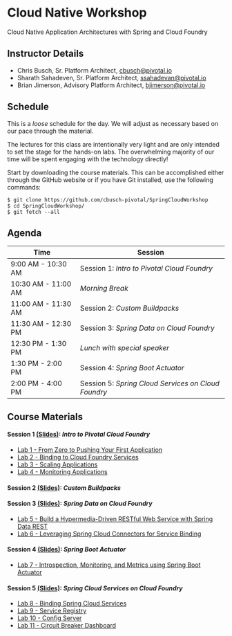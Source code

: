 # Cloud Native Workshop
Cloud Native Application Architectures with Spring and Cloud Foundry

## Instructor Details
- Chris Busch, Sr. Platform Architect, cbusch@pivotal.io
- Sharath Sahadeven, Sr. Platform Architect, ssahadevan@pivotal.io
- Brian Jimerson, Advisory Platform Architect, bjimerson@pivotal.io

## Schedule

This is a _loose_ schedule for the day. We will adjust as necessary based on our pace through the material.

The lectures for this class are intentionally very light and are only intended to set the stage for the hands-on labs.
The overwhelming majority of our time will be spent engaging with the technology directly!

Start by downloading the course materials.  This can be accomplished either through the GitHub website or if you have Git installed, use the following commands:

```
$ git clone https://github.com/cbusch-pivotal/SpringCloudWorkshop
$ cd SpringCloudWorkshop/
$ git fetch --all
```

## Agenda

Time | Session
---- | -------
9:00 AM - 10:30 AM | Session 1: _Intro to Pivotal Cloud Foundry_
10:30 AM - 11:00 AM | _Morning Break_
11:00 AM - 11:30 AM | Session 2: _Custom Buildpacks_
11:30 AM - 12:30 PM | Session 3: _Spring Data on Cloud Foundry_
12:30 PM - 1:30 PM | _Lunch with special speaker_
1:30 PM - 2:00 PM | Session 4: _Spring Boot Actuator_
2:00 PM - 4:00 PM | Session 5: _Spring Cloud Services on Cloud Foundry_

## Course Materials

#### Session 1 [(Slides)](session_01/Session_01.pdf): _Intro to Pivotal Cloud Foundry_
  - [Lab 1 - From Zero to Pushing Your First Application](session_01/lab_01/lab_01.adoc)
  - [Lab 2 - Binding to Cloud Foundry Services](session_01/lab_02/lab_02.adoc)
  - [Lab 3 - Scaling Applications](session_01/lab_03/lab_03.adoc)
  - [Lab 4 - Monitoring Applications](session_01/lab_04/lab_04.adoc)

#### Session 2 [(Slides)](session_02/Session_02.pdf): _Custom Buildpacks_

#### Session 3 [(Slides)](session_03/session_03.pdf): _Spring Data on Cloud Foundry_
  - [Lab 5 - Build a Hypermedia-Driven RESTful Web Service with Spring Data REST](session_03/lab_05/lab_05.adoc)
  - [Lab 6 - Leveraging Spring Cloud Connectors for Service Binding](session_03/lab_06/lab_06.adoc)

#### **Session 4** [(Slides)](session_04/Session_04.pdf): _Spring Boot Actuator_
  - [Lab 7 - Introspection, Monitoring, and Metrics using Spring Boot Actuator](session_04/lab_07/lab_07.adoc)

#### **Session 5** [(Slides)](session_05/Session_05.pdf): _Spring Cloud Services on Cloud Foundry_
  - [Lab 8 - Binding Spring Cloud Services](session_05/lab_08/lab_08.adoc)
  - [Lab 9 - Service Registry](session_05/lab_09/lab_09.adoc)
  - [Lab 10 - Config Server](session_05/lab_10/lab_10.adoc)
  - [Lab 11 - Circuit Breaker Dashboard](session_05/lab_11/lab_11.adoc)
